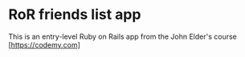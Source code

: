 # RoR friends list app

This is an entry-level Ruby on Rails app from the John Elder's course [https://codemy.com]

